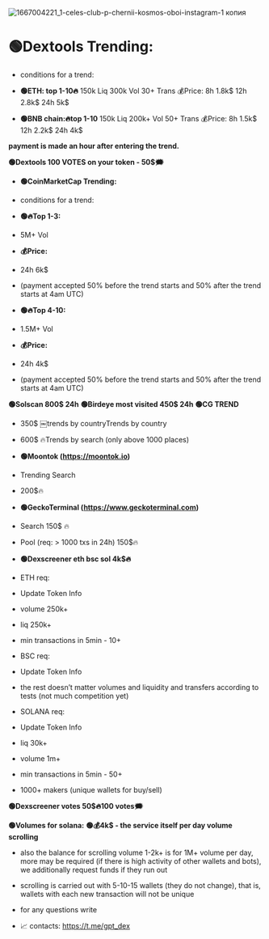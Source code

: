 
![1667004221_1-celes-club-p-chernii-kosmos-oboi-instagram-1 копия](https://github.com/turbor1/Dexscreener-Trending/assets/155108454/795ddc18-a805-4a01-9bbc-555dffec763b)


# 🟢Dextools Trending: 
- conditions for a trend:
- **🟢ETH: top 1-10🔥**
  150k Liq 
 300k Vol
  30+ Trans
  💰Price: 
  8h 1.8k$
  12h 2.8k$
 24h 5k$

- **🟢BNB chain:🔥top 1-10**
  150k Liq
  200k+ Vol
  50+ Trans
  💰Price:
  8h 1.5k$
  12h 2.2k$
  24h 4k$ 

**payment is made an hour after entering the trend.**

**🟢Dextools 100 VOTES on your token - 50$🗯**

- **🟢CoinMarketCap Trending:**
- conditions for a trend:

- **🟢🔥Top 1-3:** 
- 5M+ Vol
- **💰Price:**
- 24h 6k$
- (payment accepted 50% before the trend starts and 50% after the trend starts at 4am UTC)
- **🟢🔥Top 4-10:**
- 1.5M+ Vol
- **💰Price:**
- 24h 4k$
- (payment accepted 50% before the trend starts and 50% after the trend starts at 4am UTC)

**🟢Solscan 800$ 24h**
**🟢Birdeye most visited 450$ 24h**
**🟢CG TREND**
- 350$ ￼trends by countryTrends by country
- 600$ 🔥Trends by search (only above 1000 places)
- **🟢Moontok (https://moontok.io)**
- Trending Search
- 200$🔥
- **🟢GeckoTerminal (https://www.geckoterminal.com)**
- Search 150$ 🔥
- Pool (req: > 1000 txs in 24h) 150$🔥

- **🟢Dexscreener eth bsc sol 4k$🔥**
- ETH req:
- Update Token Info
- volume 250k+
- liq 250k+
- min transactions in 5min - 10+

- BSC req:
- Update Token Info
- the rest doesn’t matter volumes and liquidity and transfers according to tests (not much competition yet)

- SOLANA req:
- Update Token Info
- liq 30k+
- volume 1m+
- min transactions in 5min - 50+
- 1000+ makers (unique wallets for buy/sell)

**🟢Dexscreener votes 50$🔥100 votes🗯**

**🟢Volumes for solana:**
**🟢💰4k$ - the service itself per day volume scrolling**

- also the balance for scrolling volume 1-2k+ is for 1M+ volume per day, more may be required (if there is high activity of other wallets and bots), we additionally request funds if they run out

- scrolling is carried out with 5-10-15 wallets (they do not change), that is, wallets with each new transaction will not be unique


- for any questions write

- 📈 contacts: https://t.me/gpt_dex


